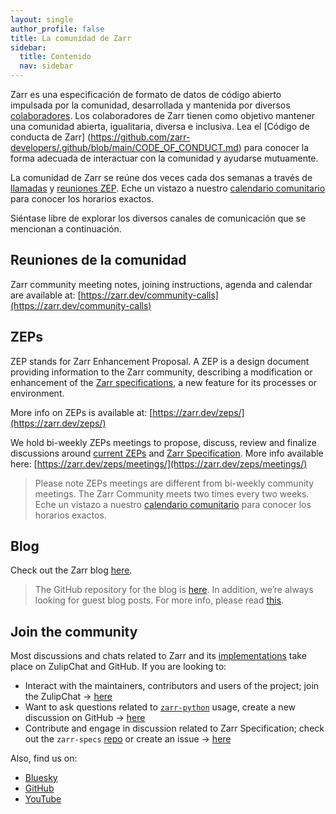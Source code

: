 ```yaml
---
layout: single
author_profile: false
title: La comunidad de Zarr
sidebar:
  title: Contenido
  nav: sidebar
---
```


Zarr es una especificación de formato de datos de código abierto impulsada por la comunidad, desarrollada y mantenida por diversos [colaboradores](https://github.com/orgs/zarr-developers/teams). Los colaboradores de Zarr tienen como objetivo mantener una comunidad abierta, igualitaria, diversa e inclusiva. Lea el [Código de conducta de Zarr] (https://github.com/zarr-developers/.github/blob/main/CODE_OF_CONDUCT.md) para conocer la forma adecuada de interactuar con la comunidad y ayudarse mutuamente.

La comunidad de Zarr se reúne dos veces cada dos semanas a través de [llamadas](https://zarr.dev/community-calls) y [reuniones ZEP](https://zarr.dev/zeps/meetings/). Eche un vistazo a nuestro [calendario comunitario](https://zarr.dev/community-calls/) para conocer los horarios exactos.

Siéntase libre de explorar los diversos canales de comunicación que se mencionan a continuación.

## Reuniones de la comunidad

Zarr community meeting notes, joining instructions, agenda and calendar are available at: [https://zarr.dev/community-calls](https://zarr.dev/community-calls)

## ZEPs

ZEP stands for Zarr Enhancement Proposal. A ZEP is a design document providing information to the Zarr community, describing a modification or enhancement of the [Zarr specifications](https://zarr-specs.readthedocs.io/en/latest/), a new feature for its processes or environment.

More info on ZEPs is available at: [https://zarr.dev/zeps/](https://zarr.dev/zeps/)

We hold bi-weekly ZEPs meetings to propose, discuss, review and finalize discussions around [current ZEPs](https://zarr.dev/zeps/draft_zeps/) and [Zarr Specification](https://zarr-specs.readthedocs.io/en/latest/specs.html). More info available here: [https://zarr.dev/zeps/meetings/](https://zarr.dev/zeps/meetings/)

> Please note ZEPs meetings are different from bi-weekly community meetings. The Zarr Community meets two times every two weeks. Eche un vistazo a nuestro [calendario comunitario](https://zarr.dev/community-calls/) para conocer los horarios exactos.

## Blog

Check out the Zarr blog [here](https://zarr.dev/blog).

> The GitHub repository for the blog is [here](https://github.com/zarr-developers/blog). In addition, we’re always looking for guest blog posts. For more info, please read [this](https://github.com/zarr-developers/blog#contribute-to-zarr-blog).

## Join the community

Most discussions and chats related to Zarr and its [implementations](https://github.com/zarr-developers/zarr_implementations) take place on ZulipChat and GitHub. If you are looking to:

- Interact with the maintainers, contributors and users of the project; join the ZulipChat → [here](https://ossci.zulipchat.com/)
- Want to ask questions related to [`zarr-python`](https://github.com/zarr-developers/zarr-python) usage, create a new discussion on GitHub → [here](https://github.com/zarr-developers/zarr-python/discussions)
- Contribute and engage in discussion related to Zarr Specification; check out the `zarr-specs` [repo](https://github.com/zarr-developers/zarr-specs/) or create an issue → [here](https://github.com/zarr-developers/zarr-specs/issues)

Also, find us on:

- [Bluesky](https://bsky.app/profile/zarr.dev)
- [GitHub](https://github.com/zarr-developers)
- [YouTube](https://www.youtube.com/@zarr_dev/playlists)
